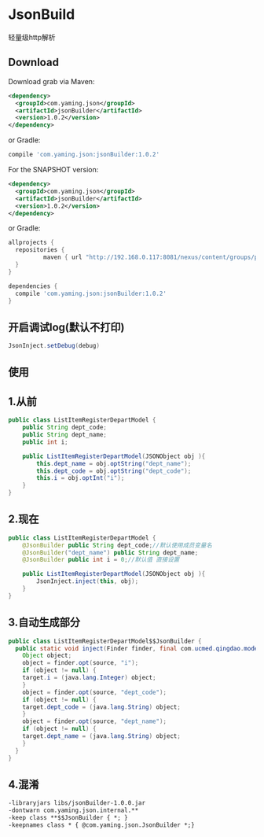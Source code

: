 # JsonBuild
轻量级http解析

Download
--------

Download grab via Maven:
```xml
<dependency>
  <groupId>com.yaming.json</groupId>
  <artifactId>jsonBuilder</artifactId>
  <version>1.0.2</version>
</dependency>
```
or Gradle:
```groovy
compile 'com.yaming.json:jsonBuilder:1.0.2'
```

For the SNAPSHOT version:
```xml
<dependency>
  <groupId>com.yaming.json</groupId>
  <artifactId>jsonBuilder</artifactId>
  <version>1.0.2</version>
</dependency>
```
or Gradle:
```groovy
allprojects {
  repositories {
          maven { url "http://192.168.0.117:8081/nexus/content/groups/public/" }
  }
}
```
```groovy
dependencies {
  compile 'com.yaming.json:jsonBuilder:1.0.2'
}
```
 

开启调试log(默认不打印)
--------

```java
JsonInject.setDebug(debug)
```

使用
--------

1.从前
--------

```java
public class ListItemRegisterDepartModel {
    public String dept_code;
    public String dept_name;
    public int i;

    public ListItemRegisterDepartModel(JSONObject obj ){
        this.dept_name = obj.optString("dept_name");
        this.dept_code = obj.optString("dept_code");
        this.i = obj.optInt("i");
    }
}
```

2.现在
--------

```java
public class ListItemRegisterDepartModel {
    @JsonBuilder public String dept_code;//默认使用成员变量名
    @JsonBuilder("dept_name") public String dept_name;
    @JsonBuilder public int i = 0;//默认值 直接设置

    public ListItemRegisterDepartModel(JSONObject obj ){
        JsonInject.inject(this, obj);
    }
}
```

3.自动生成部分
--------

```java
public class ListItemRegisterDepartModel$$JsonBuilder {
  public static void inject(Finder finder, final com.ucmed.qingdao.model.ListItemRegisterDepartModel target, JSONObject source) {
    Object object;
    object = finder.opt(source, "i");
    if (object != null) {
    target.i = (java.lang.Integer) object;
    }
    object = finder.opt(source, "dept_code");
    if (object != null) {
    target.dept_code = (java.lang.String) object;
    }
    object = finder.opt(source, "dept_name");
    if (object != null) {
    target.dept_name = (java.lang.String) object;
    }
  }
}
```

4.混淆
-----------

```xml
-libraryjars libs/jsonBuilder-1.0.0.jar
-dontwarn com.yaming.json.internal.**
-keep class **$$JsonBuilder { *; }
-keepnames class * { @com.yaming.json.JsonBuilder *;}
```




